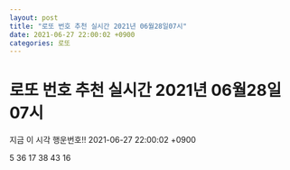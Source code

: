 ```yaml
---
layout: post
title: "로또 번호 추천 실시간 2021년 06월28일07시"
date: 2021-06-27 22:00:02 +0900
categories: 로또
---
```


# 로또 번호 추천 실시간 2021년 06월28일07시

지금 이 시각 행운번호!! 2021-06-27 22:00:02 +0900

 5  36  17  38  43  16 

